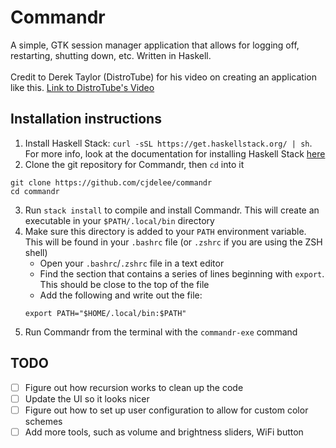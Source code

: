 # Commandr
A simple, GTK session manager application that allows for logging off, restarting, shutting down, etc. Written in Haskell. \
\
Credit to Derek Taylor (DistroTube) for his video on creating an application like this. [Link to DistroTube's Video](https://www.youtube.com/watch?v=ViW-bcNQ6Lc)

## Installation instructions
1. Install Haskell Stack: `curl -sSL https://get.haskellstack.org/ | sh`. For more info, look at the documentation for installing Haskell Stack [here](https://docs.haskellstack.org/en/stable/install_and_upgrade/)
2. Clone the git repository for Commandr, then `cd` into it
```
git clone https://github.com/cjdelee/commandr
cd commandr
```
3. Run `stack install` to compile and install Commandr. This will create an executable in your `$PATH/.local/bin` directory
4. Make sure this directory is added to your `PATH` environment variable. This will be found in your `.bashrc` file (or `.zshrc` if you are using the ZSH shell)
    * Open your `.bashrc`/`.zshrc` file in a text editor
    * Find the section that contains a series of lines beginning with `export`. This should be close to the top of the file
    * Add the following and write out the file:
    ```lang-bash
    export PATH="$HOME/.local/bin:$PATH"
    ```
5. Run Commandr from the terminal with the `commandr-exe` command

## TODO
- [ ] Figure out how recursion works to clean up the code
- [ ] Update the UI so it looks nicer
- [ ] Figure out how to set up user configuration to allow for custom color schemes
- [ ] Add more tools, such as volume and brightness sliders, WiFi button
